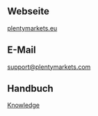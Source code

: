 ## Webseite
 
<a href="https://www.plentymarkets.eu/" target="_blank">plentymarkets.eu</a>
 
## E-Mail
 
<a href="mailto:support@plentymarkets.com">support@plentymarkets.com</a>

## Handbuch



<a href="https://knowledge.plentymarkets.com/omni-channel/multi-channel/allyouneed/allyouneed-einrichten" target="_blank">Knowledge</a>